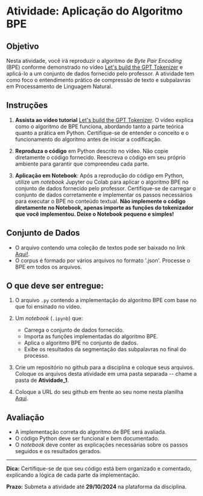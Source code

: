 # Atividade: Aplicação do Algoritmo BPE

## Objetivo

Nesta atividade, você irá reproduzir o algoritmo de *Byte Pair Encoding* (BPE) conforme demonstrado no vídeo [Let's build the GPT Tokenizer](https://www.youtube.com/watch?v=zduSFxRajkE) e aplicá-lo a um conjunto de dados fornecido pelo professor. A atividade tem como foco o entendimento prático de compressão de texto e subpalavras em Processamento de Linguagem Natural.

## Instruções

1. **Assista ao vídeo tutorial** [Let's build the GPT Tokenizer](https://www.youtube.com/watch?v=zduSFxRajkE). O vídeo explica como o algoritmo de BPE funciona, abordando tanto a parte teórica quanto a prática em Python. Certifique-se de entender o conceito e o funcionamento do algoritmo antes de iniciar a codificação.

2. **Reproduza o código** em Python descrito no vídeo. Não copie diretamente o código fornecido. Reescreva o código em seu próprio ambiente para garantir que compreendeu cada parte.

3. **Aplicação em Notebook**: Após a reprodução do código em Python, utilize um *notebook* Jupyter ou Colab para aplicar o algoritmo BPE no conjunto de dados fornecido pelo professor. Certifique-se de carregar o conjunto de dados corretamente e implementar os passos necessários para executar o BPE no conteúdo textual. **Não implemente o código diretamente no Notebook, apenas importe as funções do tokenizador que você implementou. Deixe o Notebook pequeno e simples!**
   

## Conjunto de Dados

- O arquivo contendo uma coleção de textos pode ser baixado no link [Aqui!](https://unbbr-my.sharepoint.com/:u:/g/personal/thiagodepaulo_unb_br/ETRbkBjaKihNmsQI0eWq9RkB3I9tE-SluKccadGOFJYqmA?e=V9k4Vb).
- O corpus é formado por vários arquivos no formato '.json'. Processe o BPE em todos os arquivos. 

## O que deve ser entregue:

1. O arquivo `.py` contendo a implementação do algoritmo BPE com base no que foi ensinado no vídeo.
   
2. Um *notebook* (`.ipynb`) que:
   - Carrega o conjunto de dados fornecido. 
   - Importa as funções implementadas do algoritmo BPE.
   - Aplica o algoritmo BPE no conjunto de dados.
   - Exibe os resultados da segmentação das subpalavras no final do processo.

3. Crie um repositório no github para a disciplina e coloque seus arquivos. Coloque os arquivos desta atividade em uma pasta separada -- chame a pasta de **Atividade_1**.
   
4. Coloque a URL do seu github em frente ao seu nome nesta planilha [Aqui](https://docs.google.com/spreadsheets/d/1F485czBA5zR60J4efsEz8-4YydywazOPCKVjb1o0jUs/edit?usp=sharing). 

## Avaliação

- A implementação correta do algoritmo de BPE será avaliada.
- O código Python deve ser funcional e bem documentado.
- O *notebook* deve conter as explicações necessárias sobre os passos seguidos e os resultados gerados.
  
---

**Dica:** Certifique-se de que seu código está bem organizado e comentado, explicando a lógica de cada parte da implementação.

**Prazo:** Submeta a atividade até **29/10/2024** na plataforma da disciplina.

